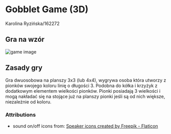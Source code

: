 # Gobblet Game (3D)

Karolina Ryzińska/162272

## Gra na wzór

 ![game image](https://github.com/kryzin/game_unity/blob/main/gobblet.jpg)

## Zasady gry

 Gra dwuosobowa na planszy 3x3 (lub 4x4), wygrywa osoba która utworzy z pionków swojego koloru linię o długości 3. Podobna do kółka i krzyżyk z dodatkowym elementem wielkości pionków. Pionki posiadają 3 wielkości i mogą nakładać się na stojące już na planszy pionki jeśli są od nich większe, niezależnie od koloru.

### Attributions

- sound on/off icons from: [Speaker icons created by Freepik - Flaticon](https://www.flaticon.com/free-icons/speaker)
